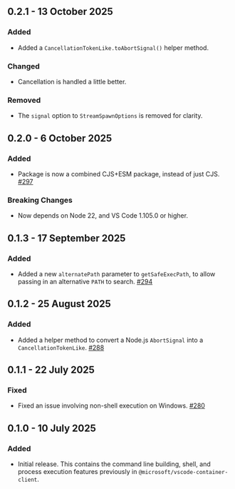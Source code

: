 ## 0.2.1 - 13 October 2025
### Added
* Added a `CancellationTokenLike.toAbortSignal()` helper method.

### Changed
* Cancellation is handled a little better.

### Removed
* The `signal` option to `StreamSpawnOptions` is removed for clarity.

## 0.2.0 - 6 October 2025
### Added
* Package is now a combined CJS+ESM package, instead of just CJS. [#297](https://github.com/microsoft/vscode-docker-extensibility/pull/297)

### Breaking Changes
* Now depends on Node 22, and VS Code 1.105.0 or higher.

## 0.1.3 - 17 September 2025
### Added
* Added a new `alternatePath` parameter to `getSafeExecPath`, to allow passing in an alternative `PATH` to search. [#294](https://github.com/microsoft/vscode-docker-extensibility/pull/294)

## 0.1.2 - 25 August 2025
### Added
* Added a helper method to convert a Node.js `AbortSignal` into a `CancellationTokenLike`. [#288](https://github.com/microsoft/vscode-docker-extensibility/pull/288)

## 0.1.1 - 22 July 2025
### Fixed
* Fixed an issue involving non-shell execution on Windows. [#280](https://github.com/microsoft/vscode-docker-extensibility/issues/280)

## 0.1.0 - 10 July 2025
### Added
* Initial release. This contains the command line building, shell, and process execution features previously in `@microsoft/vscode-container-client`.
